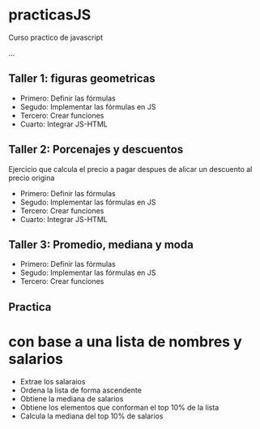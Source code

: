 # practicasJS
Curso practico de javascript 

...
## Taller 1: figuras geometricas
- Primero: Definir las fórmulas
- Segudo: Implementar las fórmulas en JS
- Tercero: Crear funciones
- Cuarto: Integrar JS-HTML

## Taller 2: Porcenajes y descuentos
Ejercicio que calcula el precio a pagar despues de alicar un descuento al precio origina
- Primero: Definir las fórmulas
- Segudo: Implementar las fórmulas en JS
- Tercero: Crear funciones 
- Cuarto: Integrar JS-HTML

## Taller 3: Promedio, mediana y moda

- Primero: Definir las fórmulas
- Segudo: Implementar las fórmulas en JS
- Tercero: Crear funciones 


## Practica
# con base a una lista de nombres y salarios
- Extrae los salaraios
- Ordena la lista de forma ascendente
- Obtiene la mediana de salarios
- Obtiene los elementos que conforman el top 10% de la lista
- Calcula la mediana del top 10% de salarios